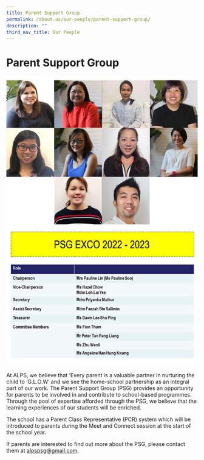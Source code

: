 ```yaml
---
title: Parent Support Group
permalink: /about-us/our-people/parent-support-group/
description: ""
third_nav_title: Our People
---
```

# **Parent Support Group**

![](/images/PSG%20exco%202021-2-2.jpg)

        

At ALPS, we believe that ‘Every parent is a valuable partner in nurturing the child to ‘G.L.O.W’ and we see the home-school partnership as an integral part of our work. The Parent Support Group (PSG) provides an opportunity for parents to be involved in and contribute to school-based programmes. Through the pool of expertise afforded through the PSG, we believe that the learning experiences of our students will be enriched. 

The school has a Parent Class Representative (PCR) system which will be introduced to parents during the Meet and Connect session at the start of the school year.

If parents are interested to find out more about the PSG, please contact them at [alpspsg@gmail.com](mailto:alpspsg@gmail.com).